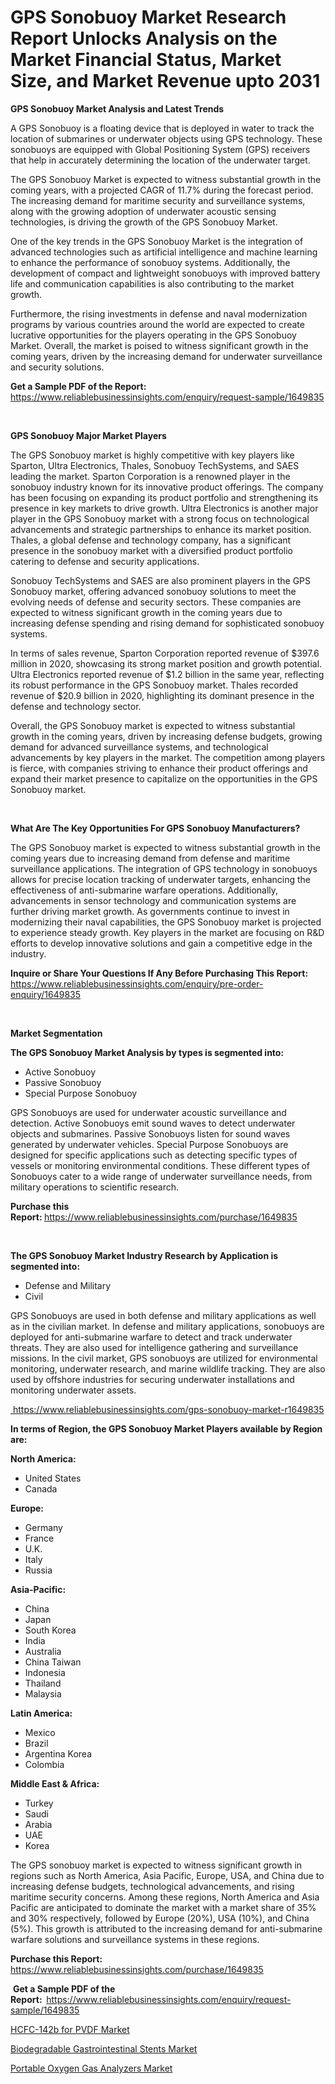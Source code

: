 <p><h1>GPS Sonobuoy Market Research Report Unlocks Analysis on the Market Financial Status, Market Size, and Market Revenue upto 2031</h1></p><p><strong>GPS Sonobuoy Market Analysis and Latest Trends</strong></p>
<p><p>A GPS Sonobuoy is a floating device that is deployed in water to track the location of submarines or underwater objects using GPS technology. These sonobuoys are equipped with Global Positioning System (GPS) receivers that help in accurately determining the location of the underwater target.</p><p>The GPS Sonobuoy Market is expected to witness substantial growth in the coming years, with a projected CAGR of 11.7% during the forecast period. The increasing demand for maritime security and surveillance systems, along with the growing adoption of underwater acoustic sensing technologies, is driving the growth of the GPS Sonobuoy Market.</p><p>One of the key trends in the GPS Sonobuoy Market is the integration of advanced technologies such as artificial intelligence and machine learning to enhance the performance of sonobuoy systems. Additionally, the development of compact and lightweight sonobuoys with improved battery life and communication capabilities is also contributing to the market growth.</p><p>Furthermore, the rising investments in defense and naval modernization programs by various countries around the world are expected to create lucrative opportunities for the players operating in the GPS Sonobuoy Market. Overall, the market is poised to witness significant growth in the coming years, driven by the increasing demand for underwater surveillance and security solutions.</p></p>
<p><strong>Get a Sample PDF of the Report:&nbsp;</strong> <a href="https://www.reliablebusinessinsights.com/enquiry/request-sample/1649835">https://www.reliablebusinessinsights.com/enquiry/request-sample/1649835</a></p>
<p>&nbsp;</p>
<p><strong>GPS Sonobuoy Major Market Players</strong></p>
<p><p>The GPS Sonobuoy market is highly competitive with key players like Sparton, Ultra Electronics, Thales, Sonobuoy TechSystems, and SAES leading the market. Sparton Corporation is a renowned player in the sonobuoy industry known for its innovative product offerings. The company has been focusing on expanding its product portfolio and strengthening its presence in key markets to drive growth. Ultra Electronics is another major player in the GPS Sonobuoy market with a strong focus on technological advancements and strategic partnerships to enhance its market position. Thales, a global defense and technology company, has a significant presence in the sonobuoy market with a diversified product portfolio catering to defense and security applications.</p><p>Sonobuoy TechSystems and SAES are also prominent players in the GPS Sonobuoy market, offering advanced sonobuoy solutions to meet the evolving needs of defense and security sectors. These companies are expected to witness significant growth in the coming years due to increasing defense spending and rising demand for sophisticated sonobuoy systems.</p><p>In terms of sales revenue, Sparton Corporation reported revenue of $397.6 million in 2020, showcasing its strong market position and growth potential. Ultra Electronics reported revenue of $1.2 billion in the same year, reflecting its robust performance in the GPS Sonobuoy market. Thales recorded revenue of $20.9 billion in 2020, highlighting its dominant presence in the defense and technology sector.</p><p>Overall, the GPS Sonobuoy market is expected to witness substantial growth in the coming years, driven by increasing defense budgets, growing demand for advanced surveillance systems, and technological advancements by key players in the market. The competition among players is fierce, with companies striving to enhance their product offerings and expand their market presence to capitalize on the opportunities in the GPS Sonobuoy market.</p></p>
<p>&nbsp;</p>
<p><strong>What Are The Key Opportunities For GPS Sonobuoy Manufacturers?</strong></p>
<p><p>The GPS Sonobuoy market is expected to witness substantial growth in the coming years due to increasing demand from defense and maritime surveillance applications. The integration of GPS technology in sonobuoys allows for precise location tracking of underwater targets, enhancing the effectiveness of anti-submarine warfare operations. Additionally, advancements in sensor technology and communication systems are further driving market growth. As governments continue to invest in modernizing their naval capabilities, the GPS Sonobuoy market is projected to experience steady growth. Key players in the market are focusing on R&D efforts to develop innovative solutions and gain a competitive edge in the industry.</p></p>
<p><strong>Inquire or Share Your Questions If Any Before Purchasing This Report:</strong> <a href="https://www.reliablebusinessinsights.com/enquiry/pre-order-enquiry/1649835">https://www.reliablebusinessinsights.com/enquiry/pre-order-enquiry/1649835</a></p>
<p>&nbsp;</p>
<p><strong>Market Segmentation</strong></p>
<p><strong>The GPS Sonobuoy Market Analysis by types is segmented into:</strong></p>
<p><ul><li>Active Sonobuoy</li><li>Passive Sonobuoy</li><li>Special Purpose Sonobuoy</li></ul></p>
<p><p>GPS Sonobuoys are used for underwater acoustic surveillance and detection. Active Sonobuoys emit sound waves to detect underwater objects and submarines. Passive Sonobuoys listen for sound waves generated by underwater vehicles. Special Purpose Sonobuoys are designed for specific applications such as detecting specific types of vessels or monitoring environmental conditions. These different types of Sonobuoys cater to a wide range of underwater surveillance needs, from military operations to scientific research.</p></p>
<p><strong>Purchase this Report:&nbsp;</strong><a href="https://www.reliablebusinessinsights.com/purchase/1649835">https://www.reliablebusinessinsights.com/purchase/1649835</a></p>
<p>&nbsp;</p>
<p><strong>The GPS Sonobuoy Market Industry Research by Application is segmented into:</strong></p>
<p><ul><li>Defense and Military</li><li>Civil</li></ul></p>
<p><p>GPS Sonobuoys are used in both defense and military applications as well as in the civilian market. In defense and military applications, sonobuoys are deployed for anti-submarine warfare to detect and track underwater threats. They are also used for intelligence gathering and surveillance missions. In the civil market, GPS sonobuoys are utilized for environmental monitoring, underwater research, and marine wildlife tracking. They are also used by offshore industries for securing underwater installations and monitoring underwater assets.</p></p>
<p><a href="https://www.reliablebusinessinsights.com/gps-sonobuoy-market-r1649835">&nbsp;https://www.reliablebusinessinsights.com/gps-sonobuoy-market-r1649835</a></p>
<p><strong>In terms of Region, the GPS Sonobuoy Market Players available by Region are:</strong></p>
<p>
    <p> <strong> North America: </strong>
        <ul>
            <li>United States</li>
            <li>Canada</li>
        </ul>
        </p> 
    <p> <strong> Europe: </strong>
        <ul>
            <li>Germany</li>
            <li>France</li>
            <li>U.K.</li>
            <li>Italy</li>
            <li>Russia</li>
        </ul>
        </p> 
    <p> <strong> Asia-Pacific: </strong>
        <ul>
            <li>China</li>
            <li>Japan</li>
            <li>South Korea</li>
            <li>India</li>
            <li>Australia</li>
            <li>China Taiwan</li>
            <li>Indonesia</li>
            <li>Thailand</li>
            <li>Malaysia</li>
        </ul>
        </p> 
    <p> <strong> Latin America: </strong>
        <ul>
            <li>Mexico</li>
            <li>Brazil</li>
            <li>Argentina Korea</li>
            <li>Colombia</li>
        </ul>
        </p> 
    <p> <strong> Middle East & Africa: </strong>
        <ul>
            <li>Turkey</li>
            <li>Saudi</li>
            <li>Arabia</li>
            <li>UAE</li>
            <li>Korea</li>
        </ul>
    </p>
    </p>
<p><p>The GPS sonobuoy market is expected to witness significant growth in regions such as North America, Asia Pacific, Europe, USA, and China due to increasing defense budgets, technological advancements, and rising maritime security concerns. Among these regions, North America and Asia Pacific are anticipated to dominate the market with a market share of 35% and 30% respectively, followed by Europe (20%), USA (10%), and China (5%). This growth is attributed to the increasing demand for anti-submarine warfare solutions and surveillance systems in these regions.</p></p>
<p><strong>Purchase this Report: </strong><a href="https://www.reliablebusinessinsights.com/purchase/1649835">https://www.reliablebusinessinsights.com/purchase/1649835</a></p>
<p>&nbsp;<strong>Get a Sample PDF of the Report:&nbsp;&nbsp;</strong><a href="https://www.reliablebusinessinsights.com/enquiry/request-sample/1649835">https://www.reliablebusinessinsights.com/enquiry/request-sample/1649835</a></p>
<p><strong></strong></p>
<p><p><a href="https://github.com/allanwarjri/Market-Research-Report-List-1/blob/main/hcfc-142b-for-pvdf-market.md">HCFC-142b for PVDF Market</a></p><p><a href="https://github.com/DelaneyWill28/Market-Research-Report-List-1/blob/main/biodegradable-gastrointestinal-stents-market.md">Biodegradable Gastrointestinal Stents Market</a></p><p><a href="https://github.com/gordonLyman1905/Market-Research-Report-List-1/blob/main/portable-oxygen-gas-analyzers-market.md">Portable Oxygen Gas Analyzers Market</a></p></p>